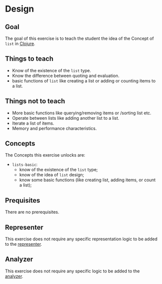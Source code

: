 # Design

## Goal

The goal of this exercise is to teach the student the idea of the Concept of `list` in [Clojure](https://clojure.org/reference/data_structures#Lists).

## Things to teach

- Know of the existence of the `list` type.
- Know the difference between quoting and evaluation.
- basic functions of `list` like creating a list or adding or counting items to a list.

## Things not to teach

- More basic functions like querying/removing items or /sorting list etc.
- Operate between lists like adding another list to a list.
- Iterate a list of items.
- Memory and performance characteristics.

## Concepts

The Concepts this exercise unlocks are:

- `lists-basic`: 
  - know of the existence of the `list` type; 
  - know of the idea of `list` design; 
  - know some basic functions (like creating list, adding items, or count a list);

## Prequisites

There are no prerequisites.

## Representer

This exercise does not require any specific representation logic to be added to the [representer][representer].

## Analyzer

This exercise does not require any specific logic to be added to the [analyzer][analyzer].

[analyzer]: https://github.com/exercism/csharp-analyzer
[representer]: https://github.com/exercism/csharp-representer